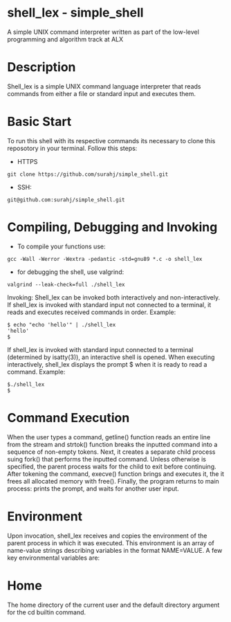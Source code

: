 # shell_lex - simple_shell
A simple UNIX command interpreter written as part of the low-level programming and algorithm track at ALX

# Description
Shell_lex is a simple UNIX command language interpreter that reads commands from either a file or standard input and executes them.

# Basic Start
To run this shell with its respective commands its necessary to clone this reposotory in your terminal. Follow this steps:

- HTTPS
```
git clone https://github.com/surahj/simple_shell.git
```

- SSH:
```
git@github.com:surahj/simple_shell.git
```

# Compiling, Debugging and Invoking

- To compile your functions use:
```
gcc -Wall -Werror -Wextra -pedantic -std=gnu89 *.c -o shell_lex
```

- for debugging the shell, use valgrind:
```
valgrind --leak-check=full ./shell_lex
```
Invoking:
Shell_lex can be invoked both interactively and non-interactively. If shell_lex is invoked with standard input not connected to a terminal, it reads and executes received commands in order.
Example:
```
$ echo "echo 'hello'" | ./shell_lex
'hello'
$
```
If shell_lex is invoked with standard input connected to a terminal (determined by isatty(3)), an interactive shell is opened. When executing interactively, shell_lex displays the prompt $ when it is ready to read a command.
Example:
```
$./shell_lex
$
```
# Command Execution
When the user types a command, getline() function reads an entire line from the stream and strtok() function breaks the inputted command into a sequence of non-empty tokens.
Next, it creates a separate child process suing fork() that performs the inputted command. Unless otherwise is specified, the parent process waits for the child to exit before continuing.
After tokening the command, execve() function brings and executes it, the it frees all allocated memory with free().
Finally, the program returns to main process: prints the prompt, and waits for another user input.

# Environment
Upon invocation, shell_lex receives and copies the environment of the parent process in which it was executed. This environment is an array of name-value strings describing variables in the format NAME=VALUE. A few key environmental variables are:

# Home
The home directory of the current user and the default directory argument for the cd builtin command.



